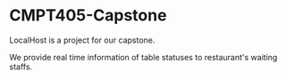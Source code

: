 # CMPT405-Capstone

LocalHost is a project for our capstone.

We provide real time information of table statuses to restaurant's waiting staffs.